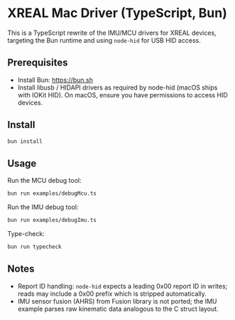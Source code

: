 # XREAL Mac Driver (TypeScript, Bun)

This is a TypeScript rewrite of the IMU/MCU drivers for XREAL devices, targeting the Bun runtime and using `node-hid` for USB HID access.

## Prerequisites

- Install Bun: https://bun.sh
- Install libusb / HIDAPI drivers as required by node-hid (macOS ships with IOKit HID). On macOS, ensure you have permissions to access HID devices.

## Install

```bash
bun install
```

## Usage

Run the MCU debug tool:

```bash
bun run examples/debugMcu.ts
```

Run the IMU debug tool:

```bash
bun run examples/debugImu.ts
```

Type-check:

```bash
bun run typecheck
```

## Notes

- Report ID handling: `node-hid` expects a leading 0x00 report ID in writes; reads may include a 0x00 prefix which is stripped automatically.
- IMU sensor fusion (AHRS) from Fusion library is not ported; the IMU example parses raw kinematic data analogous to the C struct layout.

